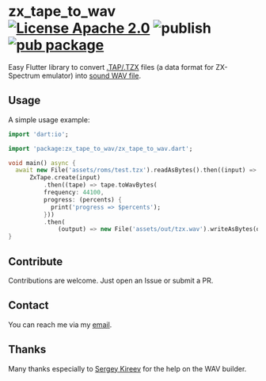# zx_tape_to_wav  [![License Apache 2.0](https://img.shields.io/badge/license-Apache%20License%202.0-green.svg)](https://www.apache.org/licenses/LICENSE-2.0) ![publish](https://github.com/semack/zx_tape_to_wav/workflows/publish/badge.svg?branch=master) [![pub package](https://img.shields.io/pub/v/zx_tape_to_wav.svg)](https://pub.dev/packages/zx_tape_to_wav)

Easy Flutter library to convert [.TAP/.TZX](https://documentation.help/BASin/format_tape.html) files (a data format for ZX-Spectrum emulator) into [sound WAV file](https://en.wikipedia.org/wiki/WAV).

## Usage
A simple usage example:
```dart
import 'dart:io';

import 'package:zx_tape_to_wav/zx_tape_to_wav.dart';

void main() async {
  await new File('assets/roms/test.tzx').readAsBytes().then((input) =>
      ZxTape.create(input)
          .then((tape) => tape.toWavBytes(
          frequency: 44100,
          progress: (percents) {
            print('progress => $percents');
          }))
          .then(
              (output) => new File('assets/out/tzx.wav').writeAsBytes(output)));
}
```

## Contribute
Contributions are welcome. Just open an Issue or submit a PR. 

## Contact
You can reach me via my [email](mailto://semack@gmail.com).

## Thanks
Many thanks especially to [Sergey Kireev](https://github.com/psk7) for the help on the WAV builder.


